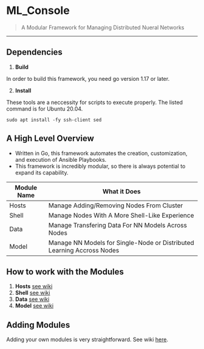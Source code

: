 # ML_Console

> A Modular Framework for Managing Distributed Nueral Networks
----------------------------------------------------------------

## Dependencies

1. **Build**

In order to build this framework, you need go version 1.17 or later.

2. **Install**

These tools are a neccessity for scripts to execute properly.
The listed command is for Ubuntu 20.04.

```
sudo apt install -fy ssh-client sed
```

## A High Level Overview

 - Written in Go, this framework automates the creation, customization, and execution of Ansible Playbooks. 
 - This framework is incredibly modular, so there is always potential to expand its capability.

| Module Name | What it Does |
|-------------|--------------|
| Hosts | Manage Adding/Removing Nodes From Cluster |
| Shell | Manage Nodes With A More Shell-Like Experience |
| Data | Manage Transfering Data For NN Models Across Nodes |
| Model | Manage NN Models for Single-Node or Distributed Learning Accross Nodes |  

## How to work with the Modules

1. **Hosts** [see wiki]()
2. **Shell** [see wiki]()
3. **Data** [see wiki]()
4. **Model** [see wiki]()

## Adding Modules

Adding your own modules is very straightforward. See wiki [here]().
